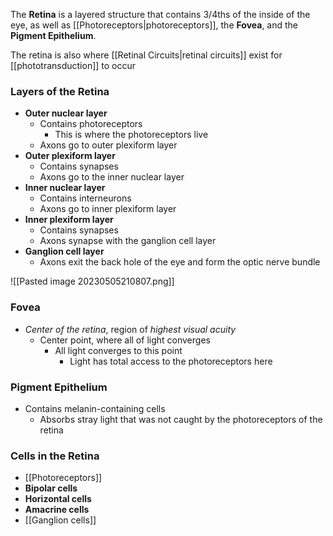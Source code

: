 The **Retina** is a layered structure that contains 3/4ths of the inside of the eye, as well as [[Photoreceptors|photoreceptors]], the **Fovea**, and the **Pigment Epithelium**. 

The retina is also where [[Retinal Circuits|retinal circuits]] exist for [[phototransduction]] to occur

### Layers of the Retina
 - **Outer nuclear layer**
	- Contains photoreceptors
		- This is where the photoreceptors live
	- Axons go to outer plexiform layer
- **Outer plexiform layer**
	- Contains synapses
	- Axons go to the inner nuclear layer
- **Inner nuclear layer**
	- Contains interneurons
	- Axons go to inner plexiform layer
- **Inner plexiform layer**
	- Contains synapses
	- Axons synapse with the ganglion cell layer
- **Ganglion cell layer**
	- Axons exit the back hole of the eye and form the optic nerve bundle

![[Pasted image 20230505210807.png]]

### Fovea
- *Center of the retina*, region of *highest visual acuity*
	- Center point, where all of light converges
		- All light converges to this point
			- Light has total access to the photoreceptors here

### Pigment Epithelium
- Contains melanin-containing cells
	- Absorbs stray light that was not caught by the photoreceptors of the retina

### Cells in the Retina
- [[Photoreceptors]]
- **Bipolar cells**
- **Horizontal cells**
- **Amacrine cells**
- [[Ganglion cells]]


